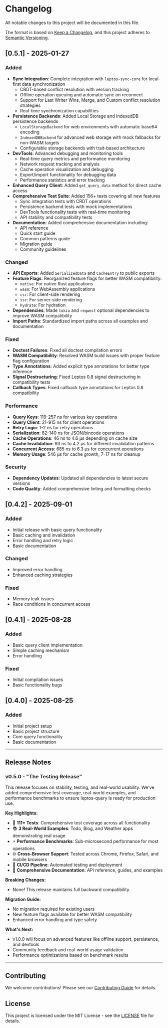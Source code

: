 # Changelog

All notable changes to this project will be documented in this file.

The format is based on [Keep a Changelog](https://keepachangelog.com/en/1.0.0/),
and this project adheres to [Semantic Versioning](https://semver.org/spec/v2.0.0.html).

## [0.5.1] - 2025-01-27

### Added
- **Sync Integration**: Complete integration with `leptos-sync-core` for local-first data synchronization
  - CRDT-based conflict resolution with version tracking
  - Offline operation queuing and automatic sync on reconnect
  - Support for Last Writer Wins, Merge, and Custom conflict resolution strategies
  - Real-time synchronization capabilities
- **Persistence Backends**: Added Local Storage and IndexedDB persistence backends
  - `LocalStorageBackend` for web environments with automatic base64 encoding
  - `IndexedDBBackend` for advanced web storage with mock fallbacks for non-WASM targets
  - Configurable storage backends with trait-based architecture
- **DevTools**: Advanced debugging and monitoring tools
  - Real-time query metrics and performance monitoring
  - Network request tracking and analysis
  - Cache operation visualization and debugging
  - Export/import functionality for debugging data
  - Performance statistics and error tracking
- **Enhanced Query Client**: Added `get_query_data` method for direct cache access
- **Comprehensive Test Suite**: Added 156+ tests covering all new features
  - Sync integration tests with CRDT operations
  - Persistence backend tests with mock implementations
  - DevTools functionality tests with real-time monitoring
  - API stability and compatibility tests
- **Documentation**: Added comprehensive documentation including:
  - API reference
  - Quick start guide
  - Common patterns guide
  - Migration guide
  - Community guidelines

### Changed
- **API Exports**: Added `SerializedData` and `CacheEntry` to public exports
- **Feature Flags**: Reorganized feature flags for better WASM compatibility:
  - `native`: For native Rust applications
  - `wasm`: For WebAssembly applications
  - `csr`: For client-side rendering
  - `ssr`: For server-side rendering
  - `hydrate`: For hydration
- **Dependencies**: Made `tokio` and `reqwest` optional dependencies to improve WASM compatibility
- **Import Paths**: Standardized import paths across all examples and documentation

### Fixed
- **Doctest Failures**: Fixed all doctest compilation errors
- **WASM Compatibility**: Resolved WASM build issues with proper feature flag configuration
- **Type Annotations**: Added explicit type annotations for better type inference
- **Signal Destructuring**: Fixed Leptos 0.8 signal destructuring in compatibility tests
- **Callback Types**: Fixed callback type annotations for Leptos 0.8 compatibility

### Performance
- **Query Keys**: 119-257 ns for various key operations
- **Query Client**: 21-915 ns for client operations
- **Retry Logic**: 1-2 ns for retry operations
- **Serialization**: 82-140 ns for JSON/bincode operations
- **Cache Operations**: 46 ns to 4.6 µs depending on cache size
- **Cache Invalidation**: 93 ns to 4.2 µs for different invalidation patterns
- **Concurrent Access**: 685 ns to 6.3 µs for concurrent operations
- **Memory Usage**: 546 µs for cache growth, 7-17 ns for cleanup

### Security
- **Dependency Updates**: Updated all dependencies to latest secure versions
- **Code Quality**: Added comprehensive linting and formatting checks

## [0.4.2] - 2025-09-01

### Added
- Initial release with basic query functionality
- Basic caching and invalidation
- Error handling and retry logic
- Basic documentation

### Changed
- Improved error handling
- Enhanced caching strategies

### Fixed
- Memory leak issues
- Race conditions in concurrent access

## [0.4.1] - 2025-08-28

### Added
- Basic query client implementation
- Simple caching mechanism
- Error handling

### Fixed
- Initial compilation issues
- Basic functionality bugs

## [0.4.0] - 2025-08-25

### Added
- Initial project setup
- Basic project structure
- Core query functionality
- Basic documentation

---

## Release Notes

### v0.5.0 - "The Testing Release"

This release focuses on stability, testing, and real-world usability. We've added comprehensive test coverage, real-world examples, and performance benchmarks to ensure leptos-query is ready for production use.

**Key Highlights:**
- 🧪 **111+ Tests**: Comprehensive test coverage across all functionality
- 📚 **3 Real-World Examples**: Todo, Blog, and Weather apps demonstrating real usage
- ⚡ **Performance Benchmarks**: Sub-microsecond performance for most operations
- 🌐 **Cross-Browser Support**: Tested across Chrome, Firefox, Safari, and mobile browsers
- 🔧 **CI/CD Pipeline**: Automated testing and deployment
- 📖 **Comprehensive Documentation**: API reference, guides, and examples

**Breaking Changes:**
- None! This release maintains full backward compatibility.

**Migration Guide:**
- No migration required for existing users
- New feature flags available for better WASM compatibility
- Enhanced error handling and type safety

**What's Next:**
- v1.0.0 will focus on advanced features like offline support, persistence, and devtools
- Community feedback and real-world usage validation
- Performance optimizations based on benchmark results

---

## Contributing

We welcome contributions! Please see our [Contributing Guide](CONTRIBUTING.md) for details.

## License

This project is licensed under the MIT License - see the [LICENSE](LICENSE) file for details.
